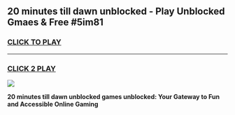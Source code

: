 
## 20 minutes till dawn unblocked - Play Unblocked Gmaes & Free #5im81
<h3>
<a href="https://news.freeplayer.one?title=20_minutes_till_dawn_unblocked&ref=03M">CLICK TO PLAY</a></h3>
<hr>

<h3>
<a href="https://news.freeplayer.one?title=20_minutes_till_dawn_unblocked&ref=03M">CLICK 2 PLAY</a>
  
</h3>

<a href="https://news.freeplayer.one?title=20_minutes_till_dawn_unblocked&ref=03M"><img src="https://clearcache.store/games.png"></a>


**20 minutes till dawn unblocked games unblocked: Your Gateway to Fun and Accessible Online Gaming**
